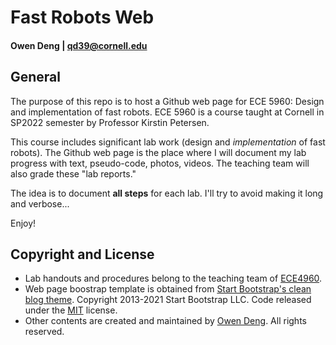 # Fast Robots Web
#### **Owen Deng | qd39@cornell.edu**

## General
The purpose of this repo is to host a Github web page for ECE 5960: Design and implementation of fast robots. ECE 5960 is a course taught at Cornell in SP2022 semester by Professor Kirstin Petersen.

This course includes significant lab work (design and *implementation* of fast robots). The Github web page is the place where I will document my lab progress with text, pseudo-code, photos, videos. The teaching team will also grade these "lab reports." 

The idea is to document **all steps** for each lab. I'll try to avoid making it long and verbose...

Enjoy!

## Copyright and License
- Lab handouts and procedures belong to the teaching team of [ECE4960](https://cei-lab.github.io/ECE4960-2022/).
- Web page boostrap template is obtained from [Start Bootstrap's clean blog theme](https://github.com/StartBootstrap/startbootstrap-clean-blog). Copyright 2013-2021 Start Bootstrap LLC. Code released under the [MIT](https://github.com/StartBootstrap/startbootstrap-clean-blog/blob/master/LICENSE) license.
- Other contents are created and maintained by [Owen Deng](https://github.com/qd39l). All rights reserved.
